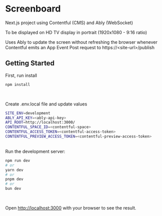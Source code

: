 # Screenboard

Next.js project using Contentful (CMS) and Ably (WebSocket)

To be displayed on HD TV display in portrait (1920x1080 - 9:16 ratio)

Uses Ably to update the screen without refreshing the browser whenever Contentful emits an App Event Post request to https://&#60;site-url&#62;/publish

## Getting Started

First, run install

```bash
npm install
```

<br/>

Create .env.local file and update values

```bash
SITE_ENV=development
ABLY_API_KEY=<ably-api-key>
API_ROOT=http://localhost:3000/
CONTENTFUL_SPACE_ID=<contentful-space>
CONTENTFUL_ACCESS_TOKEN=<contentful-access-token>
CONTENTFUL_PREVIEW_ACCESS_TOKEN=<contentful-preview-access-token>
```

<br/>
Run the development server:

```bash
npm run dev
# or
yarn dev
# or
pnpm dev
# or
bun dev
```

<br/>

Open [http://localhost:3000](http://localhost:3000) with your browser to see the result.
